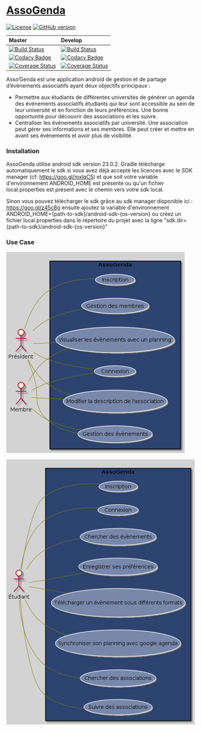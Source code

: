 # [AssoGenda](https://bouquet2.github.io/AssoGenda/)

[![License](https://img.shields.io/badge/License-Apache%202.0-blue.svg)](https://opensource.org/licenses/Apache-2.0) [![GitHub version](https://badge.fury.io/gh/bouquet2%2Fassogenda.svg)](http://badge.fury.io/gh/bouquet2%2Fassogenda)

| Master | Develop |
| :--- | :--- |
[![Build Status](https://travis-ci.org/Bouquet2/AssoGenda.svg?branch=master)](https://travis-ci.org/Bouquet2/AssoGenda) | [![Build Status](https://travis-ci.org/Bouquet2/AssoGenda.svg?branch=develop)](https://travis-ci.org/Bouquet2/AssoGenda)
[![Codacy Badge](https://api.codacy.com/project/badge/Grade/726fc6a1a7514acc91f321082a3d2b51?branch=master)](https://www.codacy.com/app/Bouquet2/AssoGenda?utm_source=github.com&utm_medium=referral&utm_content=Bouquet2/AssoGenda&utm_campaign=badger) | [![Codacy Badge](https://api.codacy.com/project/badge/Grade/726fc6a1a7514acc91f321082a3d2b51?branch=develop)](https://www.codacy.com/app/Bouquet2/AssoGenda?utm_source=github.com&utm_medium=referral&utm_content=Bouquet2/AssoGenda&utm_campaign=badger)
[![Coverage Status](https://coveralls.io/repos/github/Bouquet2/AssoGenda/badge.svg?branch=master)](https://coveralls.io/github/Bouquet2/AssoGenda?branch=master) | [![Coverage Status](https://coveralls.io/repos/github/Bouquet2/AssoGenda/badge.svg?branch=develop)](https://coveralls.io/github/Bouquet2/AssoGenda?branch=develop)

Asso’Genda est une application android de gestion et de partage d’événements associatifs ayant deux objectifs principaux :  

  - Permettre aux étudiants de différentes universités de générer un agenda des événements associatifs étudiants qui leur sont accessible au sein de leur université et en fonction de leurs préférences. Une bonne opportunité pour découvrir des associations et les suivre.
  - Centraliser les événements associatifs par université. Une association peut gérer ses informations et ses membres. Elle peut créer et mettre en avant ses événements et avoir plus de visibilité.

### Installation ###
AssoGenda utilise android sdk version 23.0.2. 
Gradle télécharge automatiquement le sdk si vous avez déjà accepté les licences avec le SDK manager (cf: https://goo.gl/mxlqC5) et que soit votre variable d'environnement ANDROID_HOME est présente ou qu'un fichier local.properties est présent avec le chemin vers votre sdk local.

Sinon vous pouvez télécharger le sdk grâce au sdk manager disponible ici : https://goo.gl/z45c8g ensuite ajoutez la variable d'environnement ANDROID_HOME={path-to-sdk}/android-sdk-{os-version} ou créez un fichier local.properties dans le répertoire du projet avec la ligne "sdk.dir={path-to-sdk}/android-sdk-{os-version}"

### Use Case ###

![](/diagrams/usecase_associations.png)

![](/diagrams/usecase_etudiant.png)
